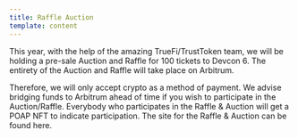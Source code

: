 ```yaml
---
title: Raffle Auction
template: content
---
```


This year, with the help of the amazing TrueFi/TrustToken team, we will be holding a pre-sale Auction and Raffle for 100 tickets to Devcon 6. The entirety of the Auction and Raffle will take place on Arbitrum.

Therefore, we will only accept crypto as a method of payment. We advise bridging funds to Arbitrum ahead of time if you wish to participate in the Auction/Raffle. Everybody who participates in the Raffle & Auction will get a POAP NFT to indicate participation. The site for the Raffle & Auction can be found here.
